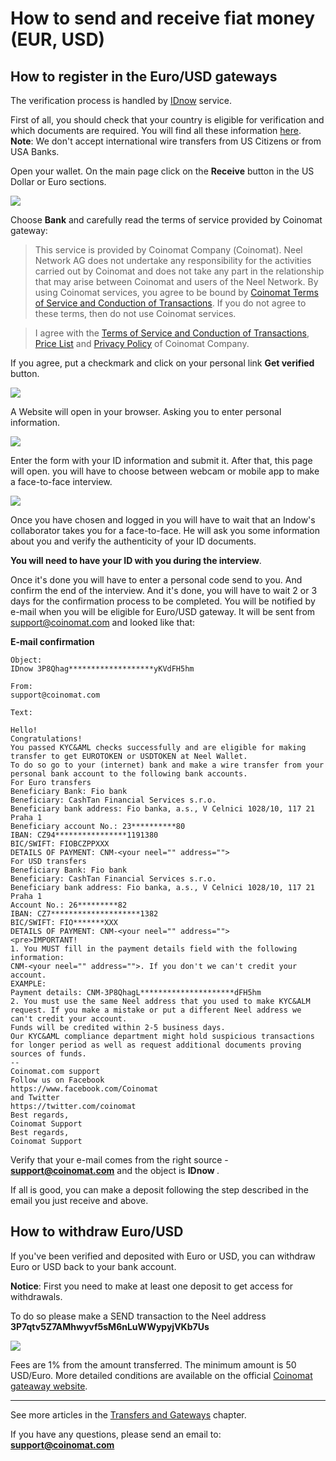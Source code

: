 # How to send and receive fiat money (EUR, USD)

## How to register in the Euro/USD gateways

The verification process is handled by [IDnow](https://www.idnow.eu/) service.

First of all, you should check that your country is eligible for verification and which documents are required. You will find all these information [here](https://neelplatform.userecho.com/topics/1304-list-of-accepted-countries-and-documents-for-verification/).
**Note**: We don't accept international wire transfers from US Citizens or from USA Banks.

Open your wallet. On the main page click on the **Receive** button in the US Dollar or Euro sections.

![](/_assets/fiat_transfers_01.png)

Choose **Bank** and carefully read the terms of service provided by Coinomat gateway:

> This service is provided by Coinomat Company (Сoinomat). Neel Network AG does not undertake any responsibility for the activities carried out by Coinomat and does not take any part in the relationship that may arise between Coinomat and users of the Neel Network.
By using Coinomat services, you agree to be bound by [Coinomat Terms of Service and Conduction of Transactions](https://coinomat.com/terms.php). If you do not agree to these terms, then do not use Coinomat services.

> I agree with the [Terms of Service and Conduction of Transactions](https://coinomat.com/terms.php), [Price List](https://coinomat.com/limits.php) and [Privacy Policy](https://coinomat.com/privacy.php) of Coinomat Company.

If you agree, put a checkmark and click on your personal link **Get verified** button.

![](/_assets/fiat_transfers_02.png)

A Website will open in your browser. Asking you to enter personal information.

![](/_assets/fiat_transfers_03.png)

Enter the form with your ID information and submit it. After that, this page will open. you will have to choose between webcam or mobile app to make a face-to-face interview.

![](/_assets/fiat_transfers_04.png)

Once you have chosen and logged in you will have to wait that an Indow's collaborator takes you for a face-to-face. He will ask you some information about you and verify the authenticity of your ID documents.

**You will need to have your ID with you during the interview**.

Once it's done you will have to enter a personal code send to you. And confirm the end of the interview.
And it's done, you will have to wait 2 or 3 days for the confirmation process to be completed.
You will be notified by e-mail when you will be eligible for Euro/USD gateway. It will be sent from support@coinomat.com and looked like that:

**E-mail confirmation**

```
Object:
IDnow 3P8Qhag*******************yKVdFH5hm

From:
support@coinomat.com

Text:

Hello!
Congratulations!
You passed KYC&AML checks successfully and are eligible for making transfer to get EUROTOKEN or USDTOKEN at Neel Wallet.
To do so go to your (internet) bank and make a wire transfer from your personal bank account to the following bank accounts.
For Euro transfers
Beneficiary Bank: Fio bank
Beneficiary: CashTan Financial Services s.r.o.
Beneficiary bank address: Fio banka, a.s., V Celnici 1028/10, 117 21 Praha 1
Beneficiary account No.: 23**********80
IBAN: CZ94****************1191380
BIC/SWIFT: FIOBCZPPXXX
DETAILS OF PAYMENT: CNM-<your neel="" address="">
For USD transfers
Beneficiary Bank: Fio bank
Beneficiary: CashTan Financial Services s.r.o.
Beneficiary bank address: Fio banka, a.s., V Celnici 1028/10, 117 21 Praha 1
Account No.: 26*********82
IBAN: CZ7********************1382
BIC/SWIFT: FIO*******XXX
DETAILS OF PAYMENT: CNM-<your neel="" address="">
<pre>IMPORTANT!
1. You MUST fill in the payment details field with the following information:
CNM-<your neel="" address="">. If you don't we can't credit your account.
EXAMPLE:
Payment details: CNM-3P8QhagL*********************dFH5hm
2. You must use the same Neel address that you used to make KYC&ALM request. If you make a mistake or put a different Neel address we can't credit your account.
Funds will be credited within 2-5 business days.
Our KYC&AML compliance department might hold suspicious transactions for longer period as well as request additional documents proving sources of funds.
--
Coinomat.com support
Follow us on Facebook
https://www.facebook.com/Coinomat
and Twitter
https://twitter.com/coinomat
Best regards,
Coinomat Support
Best regards,
Coinomat Support
```

Verify that your e-mail comes from the right source - **support@coinomat.com** and the object is **IDnow <your Neel adress>**.

If all is good, you can make a deposit following the step described in the email you just receive and above.

## How to withdraw Euro/USD

If you've been verified and deposited with Euro or USD, you can withdraw Euro or USD back to your bank account.

**Notice**: First you need to make at least one deposit to get access for withdrawals.

To do so please make a SEND transaction to the Neel address **3P7qtv5Z7AMhwyvf5sM6nLuWWypyjVKb7Us**

![](/_assets/fiat_transfers_01.png)

Fees are 1% from the amount transferred. The minimum amount is 50 USD/Euro. More detailed conditions are available on the official [Coinomat gateaway website](https://coinomat.com/).

___

See more articles in the [Transfers and Gateways](/neel-client/wallet-management.md) chapter.

If you have any questions, please send an email to: **support@coinomat.com**
